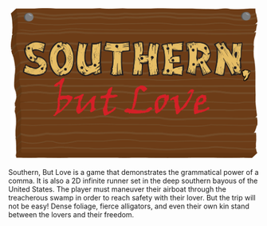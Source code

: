 <div align="center"><img src="https://raw.githubusercontent.com/Nolnocn/Southern-But-Love/master/Assets/Resources/Menu/DriftwoodTitle.png" alt="Southern, But Love Logo" width="495" height="300"></div>

<br/>
Southern, But Love is a game that demonstrates the grammatical power of a comma. It is also a 2D infinite runner set in the deep southern bayous of the United States. The player must maneuver their airboat through the treacherous swamp in order to reach safety with their lover. But the trip will not be easy! Dense foliage, fierce alligators, and even their own kin stand between the lovers and their freedom.
